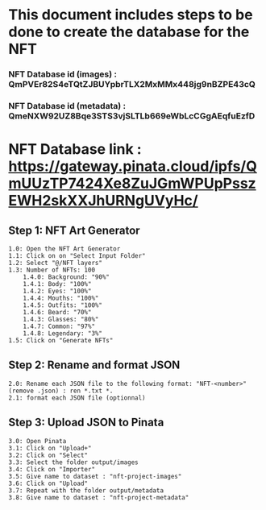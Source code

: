 # This document includes steps to be done to create the database for the NFT

### NFT Database id (images) : QmPVEr82S4eTQtZJBUYpbrTLX2MxMMx448jg9nBZPE43cQ
### NFT Database id (metadata) : QmeNXW92UZ8Bqe3STS3vjSLTLb669eWbLcCGgAEqfuEzfD
# NFT Database link : https://gateway.pinata.cloud/ipfs/QmUUzTP7424Xe8ZuJGmWPUpPsszEWH2skXXJhURNgUVyHc/

## Step 1: NFT Art Generator
    1.0: Open the NFT Art Generator
    1.1: Click on on "Select Input Folder"
    1.2: Select "@/NFT layers"
    1.3: Number of NFTs: 100
        1.4.0: Background: "90%"
        1.4.1: Body: "100%"
        1.4.2: Eyes: "100%"
        1.4.4: Mouths: "100%"
        1.4.5: Outfits: "100%"
        1.4.6: Beard: "70%"
        1.4.3: Glasses: "80%"
        1.4.7: Common: "97%"
        1.4.8: Legendary: "3%"
    1.5: Click on "Generate NFTs"

## Step 2: Rename and format JSON
    2.0: Rename each JSON file to the following format: "NFT-<number>" (remove .json) : ren *.txt *.
    2.1: format each JSON file (optionnal)

## Step 3: Upload JSON to Pinata
    3.0: Open Pinata
    3.1: Click on "Upload+"
    3.2: Click on "Select"
    3.3: Select the folder output/images
    3.4: Click on "Importer"
    3.5: Give name to dataset : "nft-project-images"
    3.6: Click on "Upload"
    3.7: Repeat with the folder output/metadata
    3.8: Give name to dataset : "nft-project-metadata"




